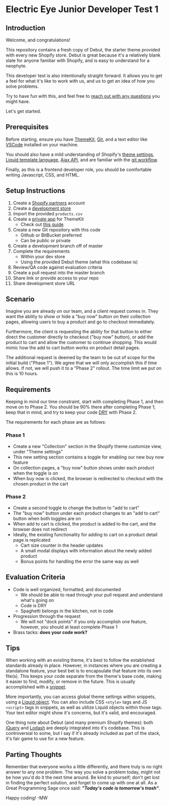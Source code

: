 # Electric Eye Junior Developer Test 1

## Introduction

Welcome, and congratulations! 

This repository contains a fresh copy of Debut, the starter theme provided with every new Shopify store. Debut is great because it's a relatively blank slate for anyone familiar with Shopify, and is easy to understand for a neophyte.

This developer test is also intentionally straight forward. It allows you to get a feel for what it's like to work with us, and us to get an idea of how you solve problems.

Try to have fun with this, and feel free to [reach out with any questions](mailto:mike@electriceye.io) you might have.

Let's get started.

## Prerequisites

Before starting, ensure you have [ThemeKit](https://shopify.github.io/themekit/), [Git](https://git-scm.com/), and a text editor like [VSCode](https://code.visualstudio.com/) installed on your machine.

You should also have a mild understanding of Shopify's [theme settings](https://shopify.dev/docs/themes/settings), [Liquid template language](https://shopify.github.io/liquid/), [Ajax API](https://shopify.dev/docs/themes/ajax-api), and are familiar with the [git workflow](https://www.atlassian.com/git/tutorials/comparing-workflows/gitflow-workflow).

Finally, as this is a frontend developer role, you should be comfortable writing Javascript, CSS, and HTML.

## Setup Instructions

1. Create a [Shopify partners](https://www.shopify.com/partners) account
1. Create a [development store](https://help.shopify.com/en/partners/dashboard/managing-stores/development-stores)
1. Import the provided `products.csv`
1. Create a [private app](https://help.shopify.com/en/manual/apps/private-apps) for ThemeKit
    - Check out [this guide](https://www.shopify.com/partners/blog/95401862-3-simple-steps-for-setting-up-a-local-shopify-theme-development-environment)
1. Create a new Git repository with this code
    - Github or BitBucket preferred
    - Can be public or private
1. Create a development branch off of master
1. Complete the requirements 
    - Within your dev store
    - Using the provided Debut theme (what this codebase is)
1. Review/QA code against evaluation criteria
1. Create a pull request into the master branch
1. Share link or provide access to your repo
1. Share development store URL

## Scenario 

Imagine you are already on our team, and a client request comes in. They want the ability to show or hide a "buy now" button on their collection pages, allowing users to buy a product and go to checkout immediately.

Furthermore, the client is requesting the ability for that button to either direct the customer directly to checkout ("buy now" button), or add the product to cart and allow the customer to continue shopping. This would mimic how the add to cart button works on product detail pages.

The additional request is deemed by the team to be out of scope for the initial build ("Phase 1"). We agree that we will only accomplish this if time allows. If not, we will push it to a "Phase 2" rollout. The time limit we put on this is 10 hours.

## Requirements

Keeping in mind our time constraint, start with completing Phase 1, and then move on to Phase 2. You should be 90% there after completing Phase 1; keep that in mind, and try to keep your code [DRY](https://en.wikipedia.org/wiki/Don%27t_repeat_yourself) with Phase 2.

The requirements for each phase are as follows:

### Phase 1

- Create a new "Collection" section in the Shopify theme customize view, under "Theme settings"
- This new setting section contains a toggle for enabling our new buy now feature
- On collection pages, a "buy now" button shows under each product when the toggle is on
- When buy now is clicked, the browser is redirected to checkout with the chosen product in the cart

### Phase 2

- Create a second toggle to change the button to "add to cart"
- The "buy now" button under each product changes to an "add to cart" button when both toggles are on
- When add to cart is clicked, the product is added to the cart, and the browser does not redirect
- Ideally, the existing functionality for adding to cart on a product detail page is replicated
    - Cart size counter in the header updates
    - A small modal displays with information about the newly added product
    - Bonus points for handling the error the same way as well

## Evaluation Criteria

- Code is well organized, formatted, and documented
    - We should be able to read through your pull request and understand what's going on
    - Code is DRY
    - Spaghetti belongs in the kitchen, not in code
- Progression through the request
    - We will not "dock points" if you only accomplish one feature, however, you should at least complete Phase 1
- Brass tacks: **does your code work?**

## Tips

When working with an existing theme, it's best to follow the established standards already in place. However, in instances where you are creating a standalone feature, your best bet is to encapsulate that feature into its own file(s). This keeps your code separate from the theme's base code, making it easier to find, modify, or remove in the future. This is usually accomplished with a [snippet](https://www.shopify.com/partners/blog/88186566-tips-for-using-snippets-in-your-shopify-theme).

More importantly, you can access global theme settings within snippets, using a [Liquid object](https://shopify.dev/docs/themes/liquid/reference/objects). You can also include  CSS `<style>` tags and JS `<script>` tags in snippets, as well as utilize Liquid objects within those tags. Your text editor might show it's concerns, but it's valid, and encouraged.

One thing note about Debut (and many premium Shopify themes): both [jQuery](https://api.jquery.com/) and [Lodash](https://lodash.com/) are deeply integrated into it's codebase. This is controversial to some, but I say if it's already included as part of the stack, it's fair game to use for a new feature.

## Parting Thoughts

Remember that everyone works a little differently, and there truly is no right answer to any one problem. The way you solve a problem today, might not be how you'd do it the next time around. Be kind to yourself; don't get lost in finding the perfect solution, and forget to come up with one at all. As a Great Programming Sage once said: **_"Today's code is tomorrow's trash"_**.

Happy coding! -MW